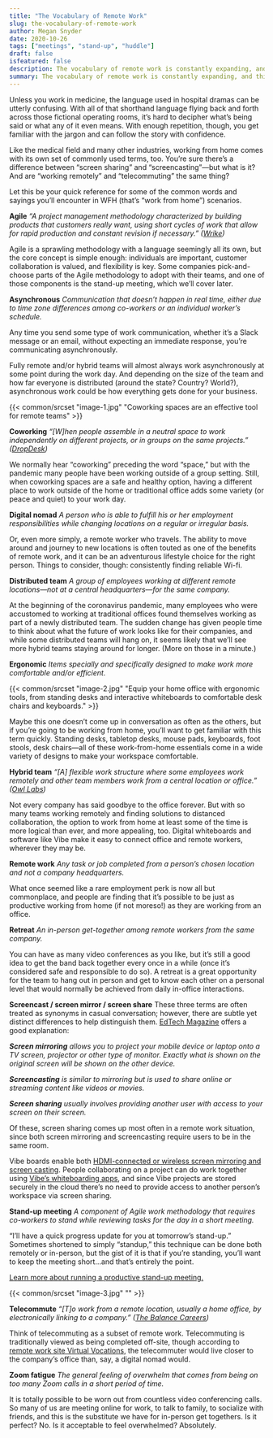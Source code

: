 ```yaml
---
title: "The Vocabulary of Remote Work"
slug: the-vocabulary-of-remote-work
author: Megan Snyder
date: 2020-10-26
tags: ["meetings", "stand-up", "huddle"]
draft: false
isfeatured: false
description: The vocabulary of remote work is constantly expanding, and this glossary of remote work terminology is here to help.
summary: The vocabulary of remote work is constantly expanding, and this glossary of remote work terminology is here to help. Learn what distributed teams, digital nomads, lean standups, and Zoom fatigue mean in the context of the new workplace. 
---
```




Unless you work in medicine, the language used in hospital dramas can be utterly confusing. With all of that shorthand language flying back and forth across those fictional operating rooms, it’s hard to decipher what’s being said or what any of it even means. With enough repetition, though, you get familiar with the jargon and can follow the story with confidence.

Like the medical field and many other industries, working from home comes with its own set of commonly used terms, too. You’re sure there’s a difference between “screen sharing” and “screencasting”—but what is it? And are “working remotely” and “telecommuting” the same thing?

Let this be your quick reference for some of the common words and sayings you’ll encounter in WFH (that’s “work from home”) scenarios.

**Agile**
*“A project management methodology characterized by building products that customers really want, using short cycles of work that allow for rapid production and constant revision if necessary.” (*[*Wrike*](https://www.wrike.com/project-management-guide/faq/what-is-agile-methodology-in-project-management/)*)*

Agile is a sprawling methodology with a language seemingly all its own, but the core concept is simple enough: individuals are important, customer collaboration is valued, and flexibility is key. Some companies pick-and-choose parts of the Agile methodology to adopt with their teams, and one of those components is the stand-up meeting, which we’ll cover later.

**Asynchronous**
*Communication that doesn’t happen in real time, either due to time zone differences among co-workers or an individual worker’s schedule.*

Any time you send some type of work communication, whether it’s a Slack message or an email, without expecting an immediate response, you’re communicating asynchronously.

Fully remote and/or hybrid teams will almost always work asynchronously at some point during the work day. And depending on the size of the team and how far everyone is distributed (around the state? Country? World?), asynchronous work could be how everything gets done for your business.

{{< common/srcset "image-1.jpg" "Coworking spaces are an effective tool for remote teams" >}}


**Coworking**
*“[W]hen people assemble in a neutral space to work independently on different projects, or in groups on the same projects.”*
*(*[*DropDesk*](https://drop-desk.com/what-is-coworking)*)*

We normally hear “coworking” preceding the word “space,” but with the pandemic many people have been working outside of a group setting. Still, when coworking spaces are a safe and healthy option, having a different place to work outside of the home or traditional office adds some variety (or peace and quiet) to your work day.

**Digital nomad**
*A person who is able to fulfill his or her employment responsibilities while changing locations on a regular or irregular basis.*

Or, even more simply, a remote worker who travels. The ability to move around and journey to new locations is often touted as one of the benefits of remote work, and it can be an adventurous lifestyle choice for the right person. Things to consider, though: consistently finding reliable Wi-fi.

**Distributed team**
*A group of employees working at different remote locations—not at a central headquarters—for the same company.*

At the beginning of the coronavirus pandemic, many employees who were accustomed to working at traditional offices found themselves working as part of a newly distributed team. The sudden change has given people time to think about what the future of work looks like for their companies, and while some distributed teams will hang on, it seems likely that we’ll see more hybrid teams staying around for longer. (More on those in a minute.)

**Ergonomic**
*Items specially and specifically designed to make work more comfortable and/or efficient.*

{{< common/srcset "image-2.jpg" "Equip your home office with ergonomic tools, from standing desks and interactive whiteboards to comfortable desk chairs and keyboards." >}}


Maybe this one doesn’t come up in conversation as often as the others, but if you’re going to be working from home, you’ll want to get familiar with this term quickly. Standing desks, tabletop desks, mouse pads, keyboards, foot stools, desk chairs—all of these work-from-home essentials come in a wide variety of designs to make your workspace comfortable.

**Hybrid team**
*“[A] flexible work structure where some employees work remotely and other team members work from a central location or office.” (*[*Owl Labs*](https://www.owllabs.com/blog/hybrid-team)*)*

Not every company has said goodbye to the office forever. But with so many teams working remotely and finding solutions to distanced collaboration, the option to work from home at least some of the time is more logical than ever, and more appealing, too. Digital whiteboards and software like Vibe make it easy to connect office and remote workers, wherever they may be.

**Remote work**
*Any task or job completed from a person’s chosen location and not a company headquarters.*

What once seemed like a rare employment perk is now all but commonplace, and people are finding that it’s possible to be just as productive working from home (if not moreso!) as they are working from an office.

**Retreat**
*An in-person get-together among remote workers from the same company.*

You can have as many video conferences as you like, but it’s still a good idea to get the band back together every once in a while (once it’s considered safe and responsible to do so). A retreat is a great opportunity for the team to hang out in person and get to know each other on a personal level that would normally be achieved from daily in-office interactions.

**Screencast / screen mirror / screen share**
These three terms are often treated as synonyms in casual conversation; however, there are subtle yet distinct differences to help distinguish them. [EdTech Magazine](https://edtechmagazine.com/higher/article/2019/09/screen-mirroring-screencasting-and-screen-sharing-higher-education-perfcon) offers a good explanation:

***Screen mirroring*** *allows you to project your mobile device or laptop onto a TV screen, projector or other type of monitor. Exactly what is shown on the original screen will be shown on the other device.*

***Screencasting*** *is similar to mirroring but is used to share online or streaming content like videos or movies.*

***Screen sharing*** *usually involves providing another user with access to your screen on their screen.*

Of these, screen sharing comes up most often in a remote work situation, since both screen mirroring and screencasting require users to be in the same room.

Vibe boards enable both [HDMI-connected or wireless screen mirroring and screen casting](https://knowledge.vibe.us/how-to-do-annotation). People collaborating on a project can do work together using [Vibe’s whiteboarding apps](https://knowledge.vibe.us/save-share-board), and since Vibe projects are stored securely in the cloud there’s no need to provide access to another person’s workspace via screen sharing.

**Stand-up meeting**
*A component of Agile work methodology that requires co-workers to stand while reviewing tasks for the day in a short meeting.*

“I’ll have a quick progress update for you at tomorrow’s stand-up.”
Sometimes shortened to simply “standup,” this technique can be done both remotely or in-person, but the gist of it is that if you’re standing, you’ll want to keep the meeting short...and that’s entirely the point.

[Learn more about running a productive stand-up meeting.](https://vibe.us/blog/10-rules-for-running-an-efficient-daily-stand-up-meeting/)



{{< common/srcset "image-3.jpg" "" >}}


**Telecommute**
*“[T]o work from a remote location, usually a home office, by electronically linking to a company.”* 
*(*[*The Balance Careers*](https://www.thebalancecareers.com/telecommuting-terms-to-know-3542563)*)*

Think of telecommuting as a subset of remote work. Telecommuting is traditionally viewed as being completed off-site, though according to [remote work site Virtual Vocations](https://www.virtualvocations.com/blog/telecommuting-job-search-help/differences-working-remotely-telecommuting-working-home/), the telecommuter would live closer to the company’s office than, say, a digital nomad would.


**Zoom fatigue**
*The general feeling of overwhelm that comes from being on too many Zoom calls in a short period of time.*

It is totally possible to be worn out from countless video conferencing calls. So many of us are meeting online for work, to talk to family, to socialize with friends, and this is the substitute we have for in-person get togethers. Is it perfect? No. Is it acceptable to feel overwhelmed? Absolutely.
